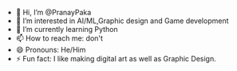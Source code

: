 - 👋 Hi, I’m @PranayPaka
- 👀 I’m interested in AI/ML,Graphic design and Game development
- 🌱 I’m currently learning Python
- 📫 How to reach me: don't
- 😄 Pronouns: He/Him
- ⚡ Fun fact: I like making digital art as well as Graphic Design.

<!---
PranayPaka/PranayPaka is a ✨ special ✨ repository because its `README.md` (this file) appears on your GitHub profile.
You can click the Preview link to take a look at your changes.
--->
